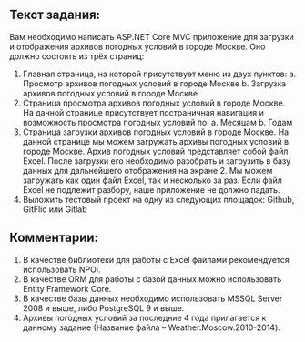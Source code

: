 ## Текст задания:

Вам необходимо написать ASP.NET Core MVC приложение для загрузки и отображения архивов погодных условий в городе Москве. Оно должно состоять из трёх страниц:

1. Главная страница, на которой присутствует меню из двух пунктов:
   a. Просмотр архивов погодных условий в городе Москве
   b. Загрузка архивов погодных условий в городе Москве
2. Страница просмотра архивов погодных условий в городе Москве. На данной странице присутствует постраничная навигация и возможность просмотра погодных условий по:
   a. Месяцам
   b. Годам
3. Страница загрузки архивов погодных условий в городе Москве. На данной странице мы можем загружать архивы погодных условий в городе Москве. Архив погодных условий представляет собой файл Excel. После загрузки его необходимо разобрать и загрузить в базу данных для дальнейшего отображения на экране 2. Мы можем загружать как один файл Excel, так и несколько за раз. Если файл Excel не подлежит разбору, наше приложение не должно падать.
4. Выложить тестовый проект на одну из следующих площадок: Github, GitFlic или Gitlab

## Комментарии:

1. В качестве библиотеки для работы с Excel файлами рекомендуется использовать NPOI.
2. В качестве ORM для работы с базой данных можно использовать Entity Framework Core.
3. В качестве базы данных необходимо использовать MSSQL Server 2008 и выше, либо PostgreSQL 9 и выше.
4. Архивы погодных условий за последние 4 года прилагается к данному задание (Название файла – Weather.Moscow.2010-2014).
